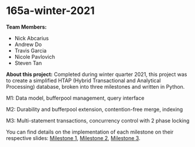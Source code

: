 # 165a-winter-2021

**Team Members:**

- Nick Abcarius
- Andrew Do
- Travis Garcia
- Nicole Pavlovich
- Steven Tan


**About this project:**
Completed during winter quarter 2021, this project was to create a simplified HTAP (Hybrid Transactional and Analytical Processing) database, broken into three milestones and written in Python.



M1: Data model, bufferpool management, query interface

M2: Durability and bufferpool extension, contention-free merge, indexing

M3: Multi-statement transactions, concurrency control with 2 phase locking



You can find details on the implementation of each milestone on their respective slides: [Milestone 1,](https://github.com/nicolepav/ECS165A/blob/main/Milestone%20One.pptx) [Milestone 2](https://github.com/nicolepav/ECS165A/blob/main/Milestone%20Two.pptx), [Milestone 3](https://github.com/nicolepav/ECS165A/blob/main/Milestone%20Three.pptx).
